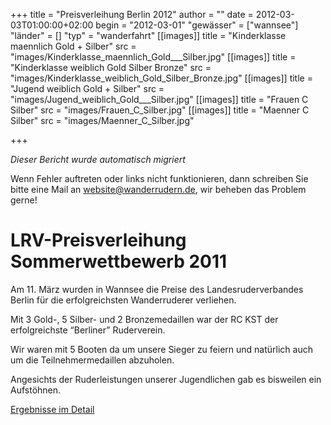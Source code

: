 +++
title = "Preisverleihung Berlin 2012"
author = ""
date = 2012-03-03T01:00:00+02:00
begin = "2012-03-01"
"gewässer" = ["wannsee"]
"länder" = []
"typ" = "wanderfahrt"
[[images]]
title = "Kinderklasse maennlich Gold + Silber"
src = "images/Kinderklasse_maennlich_Gold___Silber.jpg"
[[images]]
title = "Kinderklasse weiblich Gold Silber Bronze"
src = "images/Kinderklasse_weiblich_Gold_Silber_Bronze.jpg"
[[images]]
title = "Jugend weiblich Gold + Silber"
src = "images/Jugend_weiblich_Gold___Silber.jpg"
[[images]]
title = "Frauen C Silber"
src = "images/Frauen_C_Silber.jpg"
[[images]]
title = "Maenner C Silber"
src = "images/Maenner_C_Silber.jpg"

+++


*Dieser Bericht wurde automatisch migriert*

Wenn Fehler auftreten oder links nicht funktionieren, dann schreiben Sie bitte eine Mail an website@wanderrudern.de, wir beheben das Problem gerne!



# LRV-Preisverleihung Sommerwettbewerb 2011


Am 11. März wurden in Wannsee die Preise des Landesruderverbandes Berlin für die erfolgreichsten Wanderruderer verliehen.

Mit 3 Gold-, 5 Silber- und 2 Bronzemedaillen war der RC KST der erfolgreichste “Berliner” Ruderverein.

Wir waren mit 5 Booten da um unsere Sieger zu feiern und natürlich auch um die Teilnehmermedaillen abzuholen.

Angesichts der Ruderleistungen unserer Jugendlichen gab es bisweilen ein Aufstöhnen.

[Ergebnisse im Detail](/berichte/2012/sommerwettbewerb_2011)